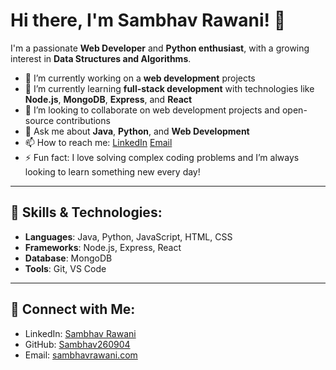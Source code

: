 # Hi there, I'm Sambhav Rawani! 👋

I'm a passionate **Web Developer** and **Python enthusiast**, with a growing interest in **Data Structures and Algorithms**.

- 🔭 I’m currently working on a **web development** projects
- 🌱 I’m currently learning **full-stack development** with technologies like **Node.js**, **MongoDB**, **Express**, and **React**
- 👯 I’m looking to collaborate on web development projects and open-source contributions
- 💬 Ask me about **Java**, **Python**, and **Web Development**
- 📫 How to reach me: [LinkedIn](https://www.linkedin.com/in/Sambhav-Rawani) [Email](mailto:sambhavrawani@gmail.com)
- ⚡ Fun fact: I love solving complex coding problems and I’m always looking to learn something new every day!

---

## 🚀 Skills & Technologies:
- **Languages**: Java, Python, JavaScript, HTML, CSS
- **Frameworks**: Node.js, Express, React
- **Database**: MongoDB
- **Tools**: Git, VS Code

---

## 🤝 Connect with Me:
- LinkedIn: [Sambhav Rawani](https://www.linkedin.com/in/Sambhav-Rawani)
- GitHub: [Sambhav260904](https://github.com/Sambhav260904)
- Email: [sambhavrawani.com](mailto:sambhavrawani@gmail.com)
